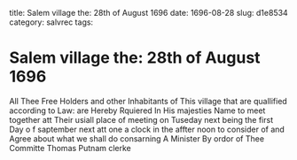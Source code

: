title: Salem village the: 28th of August 1696
date: 1696-08-28
slug: d1e8534
category: salvrec
tags: 


<div markdown class="doc" id="d1e8534">


# Salem village the: 28th of August 1696

All Thee Free Holders and other Inhabitants of This village that are quallified according to Law: are Hereby Rquiered In His majesties Name to meet together att Their usiall place of meeting on Tuseday next being the first Day o f saptember next att one a clock in the affter noon to consider of and Agree about what we shall do consarning A Minister By ordor of Thee Committe Thomas Putnam clerke
</div>